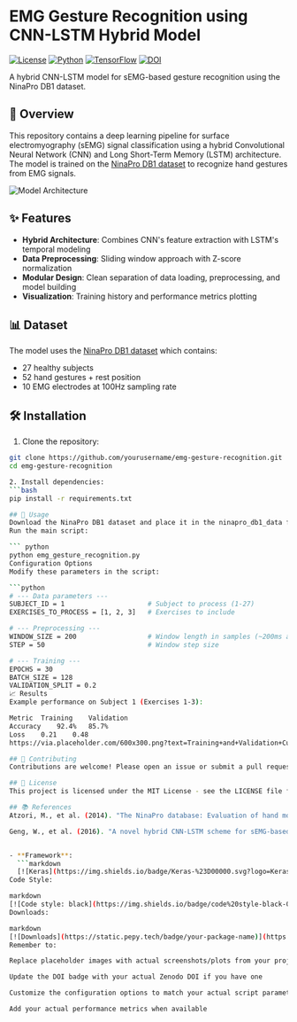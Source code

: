 # EMG Gesture Recognition using CNN-LSTM Hybrid Model

[![License](https://img.shields.io/badge/License-MIT-blue.svg)](https://opensource.org/licenses/MIT)
[![Python](https://img.shields.io/badge/Python-3.7%2B-blue)](https://www.python.org/)
[![TensorFlow](https://img.shields.io/badge/TensorFlow-2.x-orange)](https://www.tensorflow.org/)
[![DOI](https://zenodo.org/badge/DOI/10.5281/zenodo.XXXXXXX.svg)](https://doi.org/10.5281/zenodo.XXXXXXX)

A hybrid CNN-LSTM model for sEMG-based gesture recognition using the NinaPro DB1 dataset.

## 📌 Overview

This repository contains a deep learning pipeline for surface electromyography (sEMG) signal classification using a hybrid Convolutional Neural Network (CNN) and Long Short-Term Memory (LSTM) architecture. The model is trained on the [NinaPro DB1 dataset](http://ninapro.hevs.ch/) to recognize hand gestures from EMG signals.

![Model Architecture](https://via.placeholder.com/800x400.png?text=CNN-LSTM+Architecture+Diagram)

## ✨ Features

- **Hybrid Architecture**: Combines CNN's feature extraction with LSTM's temporal modeling
- **Data Preprocessing**: Sliding window approach with Z-score normalization
- **Modular Design**: Clean separation of data loading, preprocessing, and model building
- **Visualization**: Training history and performance metrics plotting

## 📊 Dataset

The model uses the [NinaPro DB1 dataset](http://ninapro.hevs.ch/) which contains:
- 27 healthy subjects
- 52 hand gestures + rest position
- 10 EMG electrodes at 100Hz sampling rate

## 🛠️ Installation

1. Clone the repository:
```bash
git clone https://github.com/yourusername/emg-gesture-recognition.git
cd emg-gesture-recognition

2. Install dependencies:
```bash
pip install -r requirements.txt

## 🚀 Usage
Download the NinaPro DB1 dataset and place it in the ninapro_db1_data folder
Run the main script:

``` python
python emg_gesture_recognition.py
Configuration Options
Modify these parameters in the script:

```python
# --- Data parameters ---
SUBJECT_ID = 1                     # Subject to process (1-27)
EXERCISES_TO_PROCESS = [1, 2, 3]   # Exercises to include

# --- Preprocessing ---
WINDOW_SIZE = 200                  # Window length in samples (~200ms at 100Hz)
STEP = 50                          # Window step size

# --- Training ---
EPOCHS = 30
BATCH_SIZE = 128
VALIDATION_SPLIT = 0.2
📈 Results
Example performance on Subject 1 (Exercises 1-3):

Metric	Training	Validation
Accuracy	92.4%	85.7%
Loss	0.21	0.48
https://via.placeholder.com/600x300.png?text=Training+and+Validation+Curves

## 🤝 Contributing
Contributions are welcome! Please open an issue or submit a pull request.

## 📜 License
This project is licensed under the MIT License - see the LICENSE file for details.

## 📚 References
Atzori, M., et al. (2014). "The NinaPro database: Evaluation of hand movement recognition methods with machine learning techniques."

Geng, W., et al. (2016). "A novel hybrid CNN-LSTM scheme for sEMG-based gesture recognition."


- **Framework**: 
  ```markdown
  [![Keras](https://img.shields.io/badge/Keras-%23D00000.svg?logo=Keras&logoColor=white)](https://keras.io)
Code Style:

markdown
[![Code style: black](https://img.shields.io/badge/code%20style-black-000000.svg)](https://github.com/psf/black)
Downloads:

markdown
[![Downloads](https://static.pepy.tech/badge/your-package-name)](https://pepy.tech/project/your-package-name)
Remember to:

Replace placeholder images with actual screenshots/plots from your project

Update the DOI badge with your actual Zenodo DOI if you have one

Customize the configuration options to match your actual script parameters

Add your actual performance metrics when available
